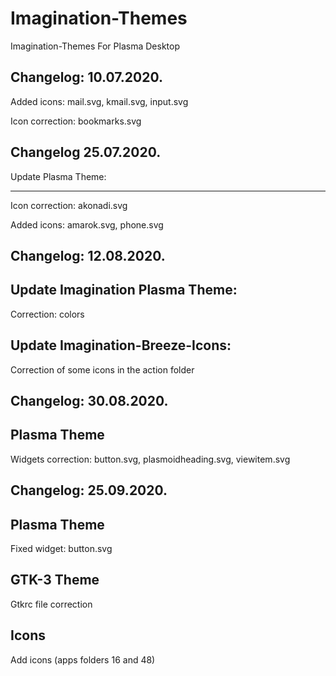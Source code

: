# Imagination-Themes
Imagination-Themes For Plasma Desktop

Changelog: 10.07.2020.
----------------------

Added icons: mail.svg, kmail.svg, input.svg

Icon correction: bookmarks.svg

Changelog 25.07.2020.
----------------------
Update Plasma Theme:
_____________________
Icon correction: akonadi.svg

Added icons: amarok.svg, phone.svg


Changelog: 12.08.2020.
----------------------

Update Imagination Plasma Theme:
--------------------------------

Correction: colors

Update Imagination-Breeze-Icons:
-------------------------------

Correction of some icons in the action folder

Changelog: 30.08.2020.
----------------------

Plasma Theme
-------------

Widgets correction: button.svg, plasmoidheading.svg, viewitem.svg

Changelog: 25.09.2020.
----------------------

Plasma Theme
------------
 
Fixed widget: button.svg

GTK-3 Theme
-----------

Gtkrc file correction

Icons
-----

Add icons (apps folders 16 and 48)






